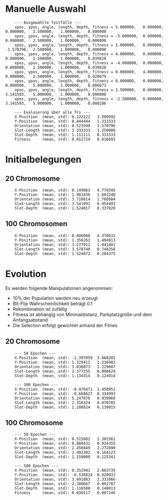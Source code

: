 # Manuelle Auswahl
		--- Ausgewählte Testfälle ---
		xpos, ypos, angle, length, depth, fitness = 5.000000,	0.000000,	0.000000,	2.500000,	1.000000,	0.000000
		xpos, ypos, angle, length, depth, fitness = -5.000000,	0.000000,	0.000000,	2.500000,	1.000000,	0.000000
		xpos, ypos, angle, length, depth, fitness = 2.000000,	0.000000,	-1.570796,	2.500000,	1.000000,	0.000000
		xpos, ypos, angle, length, depth, fitness = 4.000000,	0.000000,	0.000000,	2.500000,	1.000000,	0.039828
		xpos, ypos, angle, length, depth, fitness = -4.000000,	0.000000,	0.000000,	2.500000,	1.000000,	0.039828
		xpos, ypos, angle, length, depth, fitness = 0.000000,	4.000000,	0.000000,	2.500000,	1.000000,	0.020079
		xpos, ypos, angle, length, depth, fitness = 0.000000,	0.000000,	0.000000,	5.000000,	2.000000,	0.006673
		xpos, ypos, angle, length, depth, fitness = 2.500000,	0.000000,	3.141593,	5.000000,	1.000000,	0.000000
		xpos, ypos, angle, length, depth, fitness = -2.500000,	0.000000,	3.141593,	5.000000,	1.000000,	0.008106

		--- Evaluierung über alle TCs ---
		X-Position  (mean, std): 0.222222	3.500992
		Y-Position  (mean, std): 0.444444	1.333333
		Orientation (mean, std): 0.523599	1.570796
		Slot-Length (mean, std): 3.333333	1.250000
		Slot-Depth  (mean, std): 1.111111	0.333333
		Fitness     (mean, std): 0.012724	0.016692

# Initialbelegungen
## 20 Chromosome
		X-Position  (mean, std): 0.149863	4.776595
		Y-Position  (mean, std): 1.981836	1.603240
		Orientation (mean, std): 3.710814	1.766984
		Slot-Length (mean, std): 3.541091	0.954493
		Slot-Depth  (mean, std): 1.524017	0.337020
## 100 Chromosomen
		X-Position  (mean, std): 0.606088	4.370631
		Y-Position  (mean, std): 1.356262	1.404913
		Orientation (mean, std): 3.277912	1.841481
		Slot-Length (mean, std): 3.578740	0.748358
		Slot-Depth  (mean, std): 1.524872	0.284375

# Evolution
Es werden folgende Manipulationen angenommen:
- 10% der Population werden neu erzeugt
- Bit-Flip Wahrscheinlichkeit beträgt 0.1
- Rekombination ist zufällig
- Fitness ist abhängig von Minimaldistanz, Parkplatzgröße und dem Anfangsabstand
- Die Selection erfolgt gewichtet anhand der Fitnes

## 20 Chromosome
		--- 50 Epochen ---
		X-Position  (mean, std): -1.397059	3.868202
		Y-Position  (mean, std): 1.329412	1.236982
		Orientation (mean, std): 3.036873	2.229607
		Slot-Length (mean, std): 2.377255	0.098629
		Slot-Depth  (mean, std): 1.134314	0.124914
		
		--- 500 Epochen ---
		X-Position  (mean, std): -0.976471	1.458951
		Y-Position  (mean, std): -0.668627	0.334993
		Orientation (mean, std): 5.247076	0.939060
		Slot-Length (mean, std): 2.316324	0.070785
		Slot-Depth  (mean, std): 1.108824	0.139015
## 100 Chromosome
		--- 50 Epochen ---
		X-Position  (mean, std): 0.515882	2.301561
		Y-Position  (mean, std): 0.888431	0.934355
		Orientation (mean, std): 2.456849	2.272890
		Slot-Length (mean, std): 2.402382	0.164123
		Slot-Depth  (mean, std): 1.158000	0.125341
		
		--- 500 Epochen ---
		X-Position  (mean, std): 0.352941	2.883735
		Y-Position  (mean, std): -0.538824	0.420933
		Orientation (mean, std): 3.691803	2.331866
		Slot-Length (mean, std): 2.308667	0.092787
		Slot-Depth  (mean, std): 1.116588	0.148013
		Fitness     (mean, std): 0.036517	0.007246
